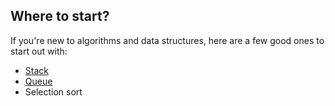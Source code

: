 ## Where to start?

If you're new to algorithms and data structures, here are a few good ones to start out with:

- [Stack](Stack/)
- [Queue](Queue/)
- Selection sort

